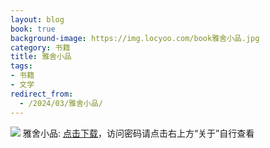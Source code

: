 ```yaml
---
layout: blog
book: true
background-image: https://img.locyoo.com/book雅舍小品.jpg
category: 书籍
title: 雅舍小品
tags:
- 书籍
- 文学
redirect_from:
  - /2024/03/雅舍小品/
---
```

![](https://img.locyoo.com/book雅舍小品.jpg)
雅舍小品: <a name = "ref1" href="https://url18.ctfile.com/f/50983618-1377644863-8418af?p=3619">点击下载</a>，访问密码请点击右上方“关于”自行查看